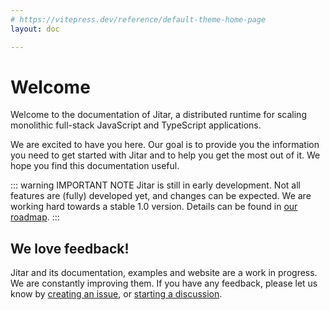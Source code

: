 ```yaml
---
# https://vitepress.dev/reference/default-theme-home-page
layout: doc

---
```


# Welcome

Welcome to the documentation of Jitar, a distributed runtime for scaling monolithic full-stack JavaScript and TypeScript applications.

We are excited to have you here. Our goal is to provide you the information you need to get started with Jitar and to help you get the most out of it. We hope you find this documentation useful.

::: warning IMPORTANT NOTE
Jitar is still in early development. Not all features are (fully) developed yet, and changes can be expected. We are working hard towards a stable 1.0 version. Details can be found in [our roadmap](https://github.com/MaskingTechnology/jitar/blob/main/ROADMAP.md).
:::

## We love feedback!

Jitar and its documentation, examples and website are a work in progress. We are constantly improving them. If you have any feedback, please let us know by [creating an issue](https://github.com/MaskingTechnology/jitar/issues/new), or [starting a discussion](https://github.com/MaskingTechnology/jitar/discussions).
